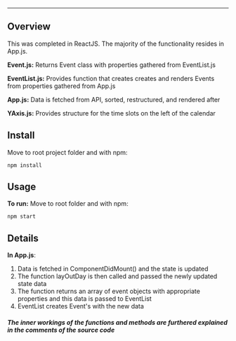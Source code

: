 ---

## Overview

This was completed in ReactJS. The majority of the functionality resides in App.js.

**Event.js:** Returns Event class with properties gathered from EventList.js

**EventList.js:** Provides function that creates creates and renders Events from properties gathered from App.js

**App.js:** Data is fetched from API, sorted, restructured, and rendered after

**YAxis.js:** Provides structure for the time slots on the left of the calendar

## Install

Move to root project folder and with npm:

```
npm install
```

## Usage

**To run:** Move to root folder and with npm:

```
npm start
```

## Details

**In App.js**:

1.  Data is fetched in ComponentDidMount() and the state is updated
2.  The function layOutDay is then called and passed the newly updated state data
3.  The function returns an array of event objects with appropriate properties and this data is passed to EventList
4.  EventList creates Event's with the new data

##### The inner workings of the functions and methods are furthered explained in the comments of the source code

